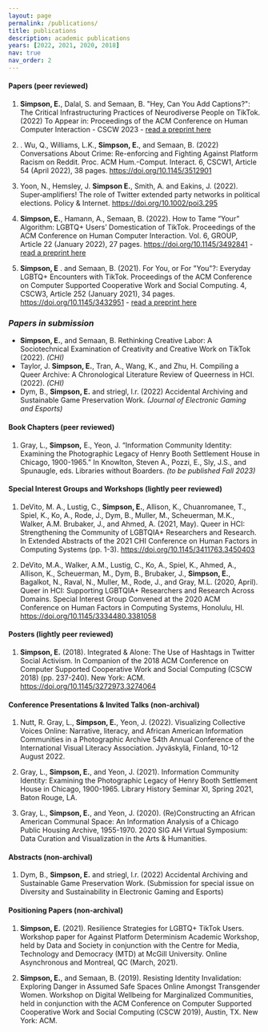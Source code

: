 ```yaml
---
layout: page
permalink: /publications/
title: publications
description: academic publications
years: [2022, 2021, 2020, 2018]
nav: true
nav_order: 2
---
```


<!-- _pages/publications.md -->
#### Papers (peer reviewed)
01. **Simpson, E.**, Dalal, S. and Semaan, B. "Hey, Can You Add Captions?": The Critical Infrastructuring Practices of Neurodiverse People on TikTok. (2022) To Appear in: Proceedings of the ACM Conference on Human Computer Interaction - CSCW 2023 - [read a preprint here](/assets/pdf/CSCW23Captions.pdf)

02. . Wu, Q., Williams, L.K., **Simpson, E.**, and Semaan, B. (2022) Conversations About Crime: Re-enforcing and Fighting Against Platform Racism on Reddit. Proc. ACM Hum.-Comput. Interact. 6, CSCW1, Article 54 (April 2022), 38 pages. https://doi.org/10.1145/3512901

03. Yoon, N., Hemsley, J. **Simpson E.**, Smith, A. and Eakins, J. (2022). Super‐amplifiers! The role of Twitter extended party networks in political elections. Policy & Internet. https://doi.org/10.1002/poi3.295

04. **Simpson, E.**, Hamann, A., Semaan, B. (2022). How to Tame “Your” Algorithm: LGBTQ+ Users’ Domestication of TikTok. Proceedings of the ACM Conference on Human Computer Interaction. Vol. 6, GROUP, Article 22 (January 2022), 27 pages. https://doi.org/10.1145/3492841 - [read a preprint here](/assets/pdf/GroupTikTokDomestication.pdf)

05. **Simpson, E** . and Semaan, B. (2021). For You, or For "You"?: Everyday LGBTQ+ Encounters with TikTok. Proceedings of the ACM Conference on Computer Supported Cooperative Work and Social Computing. 4, CSCW3, Article 252 (January 2021), 34 pages. https://doi.org/10.1145/3432951 - [read a preprint here](/assets/pdf/CSCW20TikTok.pdf)

### *Papers in submission*
  * **Simpson, E.**, and Semaan, B. Rethinking Creative Labor: A Sociotechnical Examination of Creativity and Creative Work on TikTok (2022). *(CHI)*
  * Taylor, J. **Simpson, E.**, Tran, A., Wang, K., and Zhu, H. Compiling a Queer Archive: A Chronological Literature Review of Queerness in HCI. (2022). *(CHI)*
  * Dym, B., **Simpson, E.** and striegl, l.r. (2022) Accidental Archiving and Sustainable Game Preservation Work. *(Journal of Electronic Gaming and Esports)*

#### Book Chapters (peer reviewed)
01. Gray, L., **Simpson,** E., Yeon, J. “Information Community Identity: Examining the Photographic Legacy of Henry Booth Settlement House in Chicago, 1900-1965.” In Knowlton, Steven A., Pozzi, E., Sly, J.S., and Spunaugle, eds. Libraries without Boarders.  *(to be published Fall 2023)*

#### Special Interest Groups and Workshops (lightly peer reviewed)
01. DeVito, M. A., Lustig, C., **Simpson, E.**, Allison, K., Chuanromanee, T., Spiel, K., Ko, A., Rode, J., Dym, B., Muller, M., Scheuerman, M.K., Walker, A.M. Brubaker, J., and Ahmed, A. (2021, May). Queer in HCI: Strengthening the Community of LGBTQIA+ Researchers and Research. In Extended Abstracts of the 2021 CHI Conference on Human Factors in Computing Systems (pp. 1-3). https://doi.org/10.1145/3411763.3450403

02. DeVito, M.A., Walker, A.M., Lustig, C., Ko, A., Spiel, K., Ahmed, A., Allison, K., Scheuerman, M., Dym, B., Brubaker, J., **Simpson, E.**, Bagalkot, N., Raval, N., Muller, M., Rode, J., and Gray, M.L. (2020, April). Queer in HCI: Supporting LGBTQIA+ Researchers and Research Across Domains. Special Interest Group Convened at the 2020 ACM Conference on Human Factors in Computing Systems, Honolulu, HI.   https://doi.org/10.1145/3334480.3381058

#### Posters (lightly peer reviewed)
01. **Simpson, E.** (2018). Integrated & Alone: The Use of Hashtags in Twitter Social Activism. In Companion of the 2018 ACM Conference on Computer Supported Cooperative Work and Social Computing (CSCW 2018) (pp. 237-240). New York: ACM. https://doi.org/10.1145/3272973.3274064

#### Conference Presentations & Invited Talks (non-archival)
01. Nutt, R. Gray, L., **Simpson, E.**, Yeon, J. (2022). Visualizing Collective Voices Online: Narrative, literacy, and African American Information Communities in a Photographic Archive 54th Annual Conference of the International Visual Literacy Association. Jyväskylä, Finland, 10-12 August 2022.

02. Gray, L., **Simpson, E.**, and Yeon, J. (2021). Information Community Identity: Examining the Photographic Legacy of Henry Booth Settlement House in Chicago, 1900-1965. Library History Seminar XI, Spring 2021, Baton Rouge, LA.

03. Gray, L., **Simpson, E.**, and Yeon, J. (2020). (Re)Constructing an African American Communal Space: An Information Analysis of a Chicago Public Housing Archive, 1955-1970. 2020 SIG AH Virtual Symposium: Data Curation and Visualization in the Arts & Humanities.

#### Abstracts (non-archival)
01. Dym, B., **Simpson, E.** and striegl, l.r. (2022) Accidental Archiving and Sustainable Game Preservation Work. (Submission for special issue on Diversity and Sustainability in Electronic Gaming and Esports)

#### Positioning Papers (non-archival)
01. **Simpson, E.** (2021). Resilience Strategies for LGBTQ+ TikTok Users. Workshop paper for Against Platform Determinism Academic Workshop, held by Data and Society in conjunction with the Centre for Media, Technology and Democracy (MTD) at McGill University. Online Asynchronous and Montreal, QC (March, 2021).

02. **Simpson, E.**, and Semaan, B. (2019). Resisting Identity Invalidation: Exploring Danger in Assumed Safe Spaces Online Amongst Transgender Women. Workshop on Digital Wellbeing for Marginalized Communities, held in conjunction with the ACM Conference on Computer Supported Cooperative Work and Social Computing (CSCW 2019), Austin, TX. New York: ACM.
